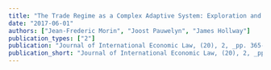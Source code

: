 ```yaml
---
title: "The Trade Regime as a Complex Adaptive System: Exploration and Exploitation of Environmental Norms in Trade Agreements"
date: "2017-06-01"
authors: ["Jean-Frederic Morin", "Joost Pauwelyn", "James Hollway"]
publication_types: ["2"]
publication: "Journal of International Economic Law, (20), 2, _pp. 365--390_, https://doi.org/10.1093/jiel/jgx013"
publication_short: "Journal of International Economic Law, (20), 2, _pp. 365--390_, https://doi.org/10.1093/jiel/jgx013"
---
```

